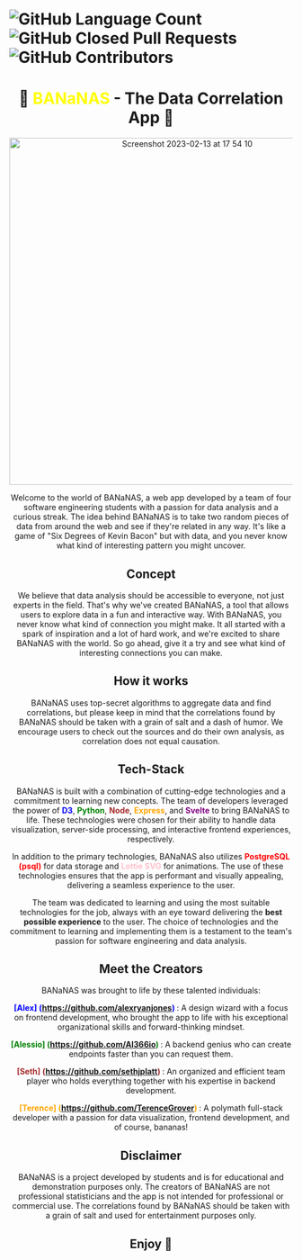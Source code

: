 # <img alt="GitHub Language Count" src="https://img.shields.io/github/languages/count/TerenceGrover/BANaNAS" /> <img alt="GitHub Closed Pull Requests" src="https://img.shields.io/github/issues-pr-closed/TerenceGrover/BANaNAS" /> <img alt="GitHub Contributors" src="https://img.shields.io/github/contributors/TerenceGrover/BANaNAS" />

# <div align="center">🍌 <strong style="color: yellow"> BANaNAS </strong> - The Data Correlation App 🍌

<div align="center">
<img width="617" alt="Screenshot 2023-02-13 at 17 54 10" src="https://user-images.githubusercontent.com/109336882/218521207-685753fb-1ada-4875-b9ae-6b8a9d9dbb6d.png">

Welcome to the world of BANaNAS, a web app developed by a team of four software engineering students with a passion for data analysis and a curious streak. The idea behind BANaNAS is to take two random pieces of data from around the web and see if they're related in any way. It's like a game of "Six Degrees of Kevin Bacon" but with data, and you never know what kind of interesting pattern you might uncover.




## <div align="center"> Concept
We believe that data analysis should be accessible to everyone, not just experts in the field. That's why we've created BANaNAS, a tool that allows users to explore data in a fun and interactive way. With BANaNAS, you never know what kind of connection you might make. It all started with a spark of inspiration and a lot of hard work, and we're excited to share BANaNAS with the world. So go ahead, give it a try and see what kind of interesting connections you can make.


## <div align="center"> How it works
BANaNAS uses top-secret algorithms to aggregate data and find correlations, but please keep in mind that the correlations found by BANaNAS should be taken with a grain of salt and a dash of humor. We encourage users to check out the sources and do their own analysis, as correlation does not equal causation.
  
  
## <div align="center"> Tech-Stack
  
BANaNAS is built with a combination of cutting-edge technologies and a commitment to learning new concepts. The team of developers leveraged the power of <strong style="color: blue">D3</strong>, <strong style="color: green">Python</strong>, <strong style="color: brown">Node</strong>, <strong style="color: orange">Express</strong>, and <strong style="color: purple">Svelte</strong> to bring BANaNAS to life. These technologies were chosen for their ability to handle data visualization, server-side processing, and interactive frontend experiences, respectively.

In addition to the primary technologies, BANaNAS also utilizes <strong style="color: red">PostgreSQL (psql)</strong> for data storage and <strong style="color: pink">Lottie SVG</strong> for animations. The use of these technologies ensures that the app is performant and visually appealing, delivering a seamless experience to the user.

The team was dedicated to learning and using the most suitable technologies for the job, always with an eye toward delivering the <strong>best possible experience</strong> to the user. The choice of technologies and the commitment to learning and implementing them is a testament to the team's passion for software engineering and data analysis.


## <div align="center"> Meet the Creators
BANaNAS was brought to life by these talented individuals:

<strong style="color: blue">[Alex] (https://github.com/alexryanjones) </strong>: A design wizard with a focus on frontend development, who brought the app to life with his exceptional organizational skills and forward-thinking mindset.

<strong style="color: green">[Alessio] (https://github.com/Al366io) </strong>: A backend genius who can create endpoints faster than you can request them.

<strong style="color: brown">[Seth] (https://github.com/sethjplatt) </strong>: An organized and efficient team player who holds everything together with his expertise in backend development.

<strong style="color: orange">[Terence] (https://github.com/TerenceGrover) </strong>: A polymath full-stack developer with a passion for data visualization, frontend development, and of course, bananas!


## <div align="center"> Disclaimer
BANaNAS is a project developed by students and is for educational and demonstration purposes only. The creators of BANaNAS are not professional statisticians and the app is not intended for professional or commercial use. The correlations found by BANaNAS should be taken with a grain of salt and used for entertainment purposes only.

  ## <div align="center"> Enjoy 🍌

